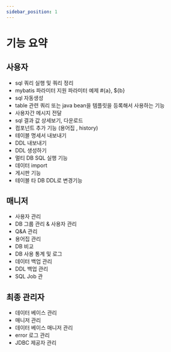 ```yaml
---
sidebar_position: 1
---
```


# 기능 요약

## 사용자

- sql 쿼리 실행 및 쿼리 정리
- mybatis 파라미터 지원 파라미터 예제 #\{a\}, $\{b\}
- sql 자동생성
- table 관련 쿼리 또는 java bean을 템플릿을 등록해서 사용하는 기능
- 사용자간 메시지 전달
- sql 결과 값 상세보기, 다운로드
- 컴포넌트 추가 기능 (용어집 , history)
- 테이블 명세서 내보내기
- DDL 내보내기
- DDL 생성하기
- 멀티 DB SQL 실행 기능
- 데이터 import
- 게시판 기능
- 테이블 타 DB DDL로 변경기능

## 매니저

- 사용자 관리
- DB 그룹 관리 & 사용자 관리
- Q&A 관리
- 용어집 관리
- DB 비교
- DB 사용 통계 및 로그
- 데이터 백업 관리
- DDL 백업 관리
- SQL Job 관

## 최종 관리자

- 데이터 베이스 관리
- 매니저 관리
- 데이터 베이스 매니저 관리
- error 로그 관리
- JDBC 제공자 관리
